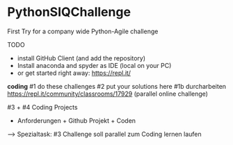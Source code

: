 
# PythonSIQChallenge
First Try for a company wide Python-Agile challenge

TODO
* install GitHub Client (and add the repository)
* Install anaconda and spyder as IDE (local on your PC)
* or get started right away: https://repl.it/


__coding__
#1 do these challenges
#2 put your solutions here
#1b durcharbeiten https://repl.it/community/classrooms/17929 (parallel online challenge)

#3 + #4 Coding Projects
* Anforderungen + Github Projekt + Coden

--> Spezialtask: #3 Challenge soll parallel zum Coding lernen laufen
